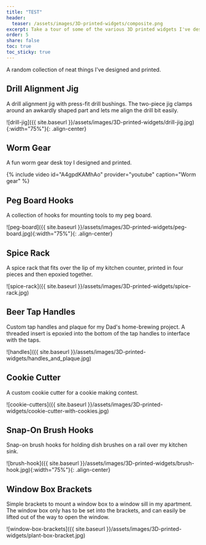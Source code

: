 ```yaml
---
title: "TEST"
header:
  teaser: /assets/images/3D-printed-widgets/composite.png
excerpt: Take a tour of some of the various 3D printed widgets I've designed and made on my printer.
order: 5
share: false
toc: true
toc_sticky: true
---
```

A random collection of neat things I've designed and printed.

## Drill Alignment Jig

A drill alignment jig with press-fit drill bushings. The two-piece jig clamps around an awkardly shaped part and lets me align the drill bit easily.

![drill-jig]({{ site.baseurl }}/assets/images/3D-printed-widgets/drill-jig.jpg){:width="75%"}{: .align-center}

## Worm Gear

A fun worm gear desk toy I designed and printed.

{% include video id="A4gpdKAMhAo" provider="youtube" caption="Worm gear" %}

## Peg Board Hooks

A collection of hooks for mounting tools to my peg board.

![peg-board]({{ site.baseurl }}/assets/images/3D-printed-widgets/peg-board.jpg){:width="75%"}{: .align-center}

## Spice Rack

A spice rack that fits over the lip of my kitchen counter, printed in four pieces and then epoxied together.

![spice-rack]({{ site.baseurl }}/assets/images/3D-printed-widgets/spice-rack.jpg)

## Beer Tap Handles

Custom tap handles and plaque for my Dad's home-brewing project. A threaded insert is epoxied into the bottom of the tap handles to interface with the taps.

![handles]({{ site.baseurl }}/assets/images/3D-printed-widgets/handles_and_plaque.jpg)

## Cookie Cutter

A custom cookie cutter for a cookie making contest.

![cookie-cutters]({{ site.baseurl }}/assets/images/3D-printed-widgets/cookie-cutter-with-cookies.jpg)


## Snap-On Brush Hooks

Snap-on brush hooks for holding dish brushes on a rail over my kitchen sink.

![brush-hook]({{ site.baseurl }}/assets/images/3D-printed-widgets/brush-hook.jpg){:width="75%"}{: .align-center}

## Window Box Brackets

Simple brackets to mount a window box to a window sill in my apartment. The window box only has to be set into the brackets, and can easily be lifted out of the way to open the window. 

![window-box-brackets]({{ site.baseurl }}/assets/images/3D-printed-widgets/plant-box-bracket.jpg)

